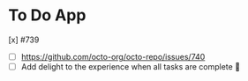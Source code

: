 # To Do App
 [x] #739
- [ ] https://github.com/octo-org/octo-repo/issues/740
- [ ] Add delight to the experience when all tasks are complete :tada:
